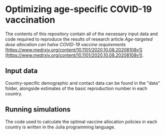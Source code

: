 # Optimizing age-specific COVID-19 vaccination

The contents of this repository contain all of the necessary input data and code required to reproduce the results of research article *Age-targeted dose allocation can halve COVID-19 vaccine requirements* [https://www.medrxiv.org/content/10.1101/2020.10.08.20208108v1](https://www.medrxiv.org/content/10.1101/2020.10.08.20208108v1).

## Input data

Country-specific demographic and contact data can be found in the "data" folder, alongside estimates of the basic reproduction number in each country.

## Running simulations

The code used to calculate the optimal vaccine allocation policies in each country is written in the Julia programming language. 
